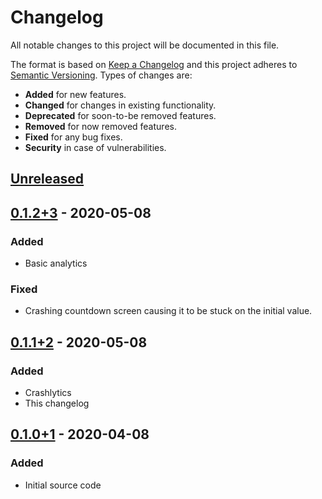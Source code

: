 # Changelog
All notable changes to this project will be documented in this file.

The format is based on [Keep a Changelog](http://keepachangelog.com/en/1.0.0/)
and this project adheres to [Semantic Versioning](http://semver.org/spec/v2.0.0.html).
Types of changes are:

* **Added** for new features.
* **Changed** for changes in existing functionality.
* **Deprecated** for soon-to-be removed features.
* **Removed** for now removed features.
* **Fixed** for any bug fixes.
* **Security** in case of vulnerabilities.

## [Unreleased]
<!-- Don't forget to update version in pubspec.yaml -->

## [0.1.2+3] - 2020-05-08

### Added
* Basic analytics
### Fixed
* Crashing countdown screen causing it to be stuck on the initial value.

## [0.1.1+2] - 2020-05-08

### Added
* Crashlytics
* This changelog

## [0.1.0+1] - 2020-04-08

### Added
* Initial source code

[Unreleased]: https://github.com/radeklat/act-draw-explain/compare/releases/0.1.2+3...HEAD
[0.1.2+3]: https://github.com/radeklat/act-draw-explain/compare/releases/0.1.1+2...releases/0.1.2+3
[0.1.1+2]: https://github.com/radeklat/act-draw-explain/compare/releases/0.1.0+1...releases/0.1.1+2
[0.1.0+1]: https://github.com/radeklat/act-draw-explain/compare/initial...releases/0.1.0+1